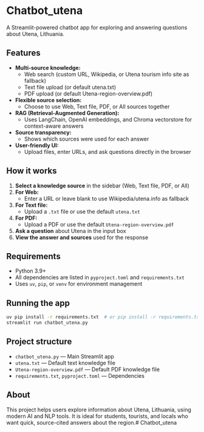 # Chatbot_utena

A Streamlit-powered chatbot app for exploring and answering questions about Utena, Lithuania.

## Features
- **Multi-source knowledge:**
  - Web search (custom URL, Wikipedia, or Utena tourism info site as fallback)
  - Text file upload (or default utena.txt)
  - PDF upload (or default Utena-region-overview.pdf)
- **Flexible source selection:**
  - Choose to use Web, Text file, PDF, or All sources together
- **RAG (Retrieval-Augmented Generation):**
  - Uses LangChain, OpenAI embeddings, and Chroma vectorstore for context-aware answers
- **Source transparency:**
  - Shows which sources were used for each answer
- **User-friendly UI:**
  - Upload files, enter URLs, and ask questions directly in the browser

## How it works
1. **Select a knowledge source** in the sidebar (Web, Text file, PDF, or All)
2. **For Web:**
   - Enter a URL or leave blank to use Wikipedia/utena.info as fallback
3. **For Text file:**
   - Upload a `.txt` file or use the default `utena.txt`
4. **For PDF:**
   - Upload a PDF or use the default `Utena-region-overview.pdf`
5. **Ask a question** about Utena in the input box
6. **View the answer and sources** used for the response

## Requirements
- Python 3.9+
- All dependencies are listed in `pyproject.toml` and `requirements.txt`
- Uses `uv`, `pip`, or `venv` for environment management

## Running the app
```sh
uv pip install -r requirements.txt  # or pip install -r requirements.txt
streamlit run chatbot_utena.py
```

## Project structure
- `chatbot_utena.py` — Main Streamlit app
- `utena.txt` — Default text knowledge file
- `Utena-region-overview.pdf` — Default PDF knowledge file
- `requirements.txt`, `pyproject.toml` — Dependencies

## About
This project helps users explore information about Utena, Lithuania, using modern AI and NLP tools. It is ideal for students, tourists, and locals who want quick, source-cited answers about the region.# Chatbot_utena
